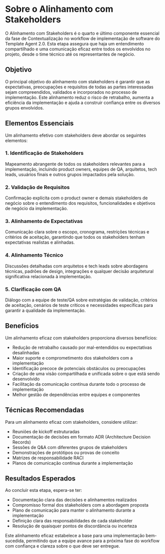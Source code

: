 # Sobre o Alinhamento com Stakeholders

O Alinhamento com Stakeholders é o quarto e último componente essencial da fase de Contextualização no workflow de implementação de software do Template Agent 2.0. Esta etapa assegura que haja um entendimento compartilhado e uma comunicação eficaz entre todos os envolvidos no projeto, desde o time técnico até os representantes de negócio.

## Objetivo

O principal objetivo do alinhamento com stakeholders é garantir que as expectativas, preocupações e requisitos de todas as partes interessadas sejam compreendidos, validados e incorporados no processo de implementação. Este alinhamento reduz o risco de retrabalho, aumenta a eficiência da implementação e ajuda a construir confiança entre os diversos grupos envolvidos.

## Elementos Essenciais

Um alinhamento efetivo com stakeholders deve abordar os seguintes elementos:

### 1. Identificação de Stakeholders

Mapeamento abrangente de todos os stakeholders relevantes para a implementação, incluindo product owners, equipes de QA, arquitetos, tech leads, usuários finais e outros grupos impactados pela solução.

### 2. Validação de Requisitos

Confirmação explícita com o product owner e demais stakeholders de negócio sobre o entendimento dos requisitos, funcionalidades e objetivos de negócio da implementação.

### 3. Alinhamento de Expectativas

Comunicação clara sobre o escopo, cronograma, restrições técnicas e critérios de aceitação, garantindo que todos os stakeholders tenham expectativas realistas e alinhadas.

### 4. Alinhamento Técnico

Discussões detalhadas com arquitetos e tech leads sobre abordagens técnicas, padrões de design, integrações e qualquer decisão arquitetural significativa relacionada à implementação.

### 5. Clarificação com QA

Diálogo com a equipe de teste/QA sobre estratégias de validação, critérios de aceitação, cenários de teste críticos e necessidades específicas para garantir a qualidade da implementação.

## Benefícios

Um alinhamento eficaz com stakeholders proporciona diversos benefícios:

- Redução de retrabalho causado por mal-entendidos ou expectativas desalinhadas
- Maior suporte e comprometimento dos stakeholders com a implementação
- Identificação precoce de potenciais obstáculos ou preocupações
- Criação de uma visão compartilhada e unificada sobre o que está sendo desenvolvido
- Facilitação da comunicação contínua durante todo o processo de implementação
- Melhor gestão de dependências entre equipes e componentes

## Técnicas Recomendadas

Para um alinhamento eficaz com stakeholders, considere utilizar:

- Reuniões de kickoff estruturadas
- Documentação de decisões em formato ADR (Architecture Decision Records)
- Sessões de Q&A com diferentes grupos de stakeholders
- Demonstrações de protótipos ou provas de conceito
- Matrizes de responsabilidade RACI
- Planos de comunicação contínua durante a implementação

## Resultados Esperados

Ao concluir esta etapa, espera-se ter:

- Documentação clara das decisões e alinhamentos realizados
- Compromisso formal dos stakeholders com a abordagem proposta
- Plano de comunicação para manter o alinhamento durante a implementação
- Definição clara das responsabilidades de cada stakeholder
- Resolução de quaisquer pontos de discordância ou incerteza

Este alinhamento eficaz estabelece a base para uma implementação bem-sucedida, permitindo que a equipe avance para a próxima fase do workflow com confiança e clareza sobre o que deve ser entregue.
